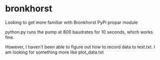 # bronkhorst
Looking to get more familiar with Bronkhorst PyPi propar module

python.py runs the pump at 800 baudrates for 10 seconds, which works fine.

However, I haven't been able to figure out how to record data to test.txt. I am looking for something more like plot_data.txt 
